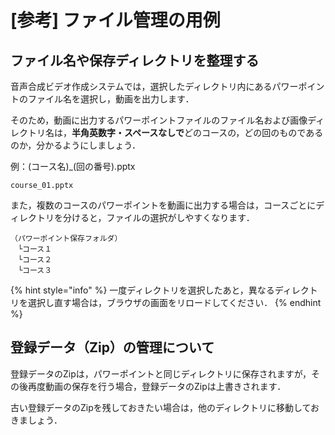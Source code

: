 # \[参考] ファイル管理の用例

## ファイル名や保存ディレクトリを整理する

音声合成ビデオ作成システムでは，選択したディレクトリ内にあるパワーポイントのファイル名を選択し，動画を出力します．

そのため，動画に出力するパワーポイントファイルのファイル名および画像ディレクトリ名は，**半角英数字・スペースなしで**どのコースの，どの回のものであるのか，分かるようにしましょう．

例：(コース名)\_(回の番号).pptx

```
course_01.pptx
```

また，複数のコースのパワーポイントを動画に出力する場合は，コースごとにディレクトリを分けると，ファイルの選択がしやすくなります．

```
（パワーポイント保存フォルダ）
　└コース１
　└コース２
　└コース３
```

{% hint style="info" %}
一度ディレクトリを選択したあと，異なるディレクトリを選択し直す場合は，ブラウザの画面をリロードしてください．
{% endhint %}

## 登録データ（Zip）の管理について

登録データのZipは，パワーポイントと同じディレクトリに保存されますが，その後再度動画の保存を行う場合，登録データのZipは上書きされます．

古い登録データのZipを残しておきたい場合は，他のディレクトリに移動しておきましょう．